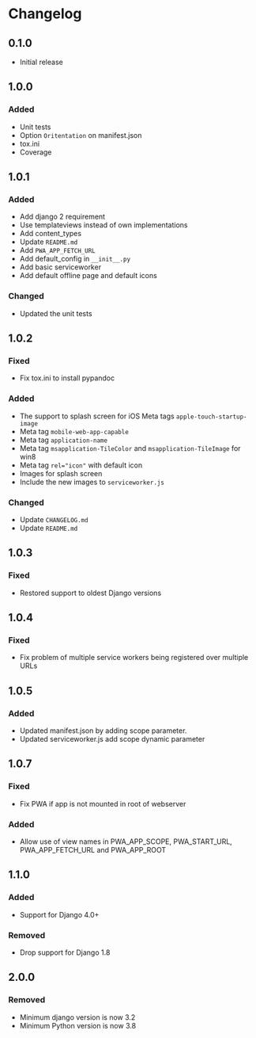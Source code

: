 # Changelog

## 0.1.0

 - Initial release

## 1.0.0

### Added
 - Unit tests
 - Option `Oritentation` on manifest.json
 - tox.ini
 - Coverage


 ## 1.0.1

 ### Added
 - Add django 2 requirement
 - Use templateviews instead of own implementations
 - Add content_types
 - Update `README.md`
 - Add `PWA_APP_FETCH_URL`
 - Add default_config in `__init__.py`
 - Add basic serviceworker
 - Add default offline page and default icons
 ### Changed
 - Updated the unit tests

 ## 1.0.2

 ### Fixed
 - Fix tox.ini to install pypandoc
 ### Added
 - The support to splash screen for iOS Meta tags `apple-touch-startup-image`
 - Meta tag `mobile-web-app-capable`
 - Meta tag `application-name`
 - Meta tag `msapplication-TileColor` and `msapplication-TileImage` for win8
 - Meta tag `rel="icon"` with default icon
 - Images for splash screen
 - Include the new images to `serviceworker.js`
 ### Changed
  - Update `CHANGELOG.md`
  - Update `README.md`

 ## 1.0.3

 ### Fixed
 - Restored support to oldest Django versions

 ## 1.0.4

  ### Fixed
  - Fix problem of multiple service workers being registered over multiple URLs

 ## 1.0.5

  ### Added
  - Updated manifest.json by adding scope parameter.
  - Updated serviceworker.js add scope dynamic parameter

 ## 1.0.7

  ### Fixed
  - Fix PWA if app is not mounted in root of webserver
  ### Added
  - Allow use of view names in PWA_APP_SCOPE, PWA_START_URL, PWA_APP_FETCH_URL and PWA_APP_ROOT

## 1.1.0

  ### Added
  - Support for Django 4.0+
  ### Removed
  - Drop support for Django 1.8

## 2.0.0

  ### Removed
  - Minimum django version is now 3.2
  - Minimum Python version is now 3.8
